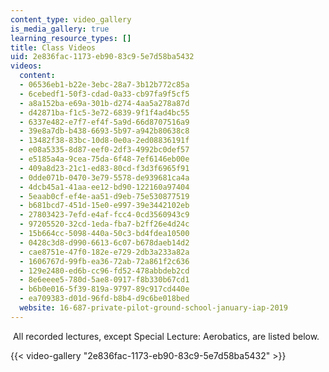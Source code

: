 ```yaml
---
content_type: video_gallery
is_media_gallery: true
learning_resource_types: []
title: Class Videos
uid: 2e836fac-1173-eb90-83c9-5e7d58ba5432
videos:
  content:
  - 06536eb1-b22e-3ebc-28a7-3b12b772c85a
  - 6cebedf1-50f3-cdad-0a33-cb97fa9f5cf5
  - a8a152ba-e69a-301b-d274-4aa5a278a87d
  - d42871ba-f1c5-3e72-6839-9f1f4ad4bc55
  - 6337e482-e7f7-ef4f-5a9d-66d8707516a9
  - 39e8a7db-b438-6693-5b97-a942b80638c8
  - 13482f38-83bc-10d8-0e0a-2ed08836191f
  - e08a5335-8d87-eef0-2df3-4992bc0def57
  - e5185a4a-9cea-75da-6f48-7ef6146eb00e
  - 409a8d23-21c1-ed83-80cd-f3d3f6965f91
  - 0dde071b-0470-3e79-5578-de939681ca4a
  - 4dcb45a1-41aa-ee12-bd90-122160a97404
  - 5eaab0cf-ef4e-aa51-d9eb-75e530877519
  - b681bcd7-451d-15e0-e997-39e3442102eb
  - 27803423-7efd-e4af-fcc4-0cd3560943c9
  - 97205520-32cd-1eda-fba7-b2ff26e4d24c
  - 15b664cc-5098-440a-50c3-bd4fdea10500
  - 0428c3d8-d990-6613-6c07-b678daeb14d2
  - cae8751e-47f0-182e-e729-2db3a233a82a
  - 1606767d-99fb-ea36-72ab-72a861f2c636
  - 129e2480-ed6b-cc96-fd52-478abbdeb2cd
  - 8e6eeee5-780d-5ae8-0917-f8b330b67cd1
  - b6b0e016-5f39-819a-9797-89c917cd440e
  - ea709383-d01d-96fd-b8b4-d9c6be018bed
  website: 16-687-private-pilot-ground-school-january-iap-2019
---
```


 All recorded lectures, except Special Lecture: Aerobatics, are listed below.

{{< video-gallery "2e836fac-1173-eb90-83c9-5e7d58ba5432" >}}

